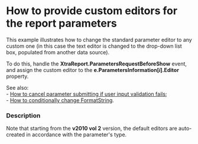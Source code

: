 # How to provide custom editors for the report parameters


<p>This example illustrates how to change the standard parameter editor to any custom one (in this case the text editor is changed to the drop-down list box, populated from another data source).</p><p>To do this, handle the <strong>XtraReport.ParametersRequestBeforeShow</strong> event, and assign the custom editor to the <strong>e.ParametersInformation[<i>i</i>].Editor</strong> property.</p><p>See also:<br />
- <a href="https://www.devexpress.com/Support/Center/p/E2045">How to cancel parameter submitting if user input validation fails</a>;<br />
- <a href="https://www.devexpress.com/Support/Center/p/E1182">How to conditionally change FormatString</a>.</p>


<h3>Description</h3>

<p>Note that starting from the <strong>v2010 vol 2</strong> version, the default editors are auto-created in accordance with the parameter&#39;s type.</p>

<br/>


